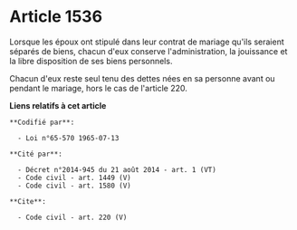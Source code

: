 # Article 1536

Lorsque les époux ont stipulé dans leur contrat de mariage qu'ils seraient séparés de biens, chacun d'eux conserve
l'administration, la jouissance et la libre disposition de ses biens personnels. 

Chacun d'eux reste seul tenu des dettes nées en sa personne avant ou pendant le mariage, hors le cas de l'article 220.

**Liens relatifs à cet article**

	**Codifié par**:

	  - Loi n°65-570 1965-07-13

	**Cité par**:

	  - Décret n°2014-945 du 21 août 2014 - art. 1 (VT)
	  - Code civil - art. 1449 (V)
	  - Code civil - art. 1580 (V)

	**Cite**:

	  - Code civil - art. 220 (V)
